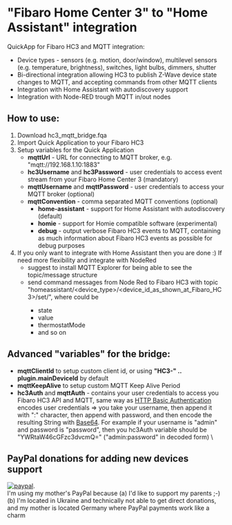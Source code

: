 # "Fibaro Home Center 3" to "Home Assistant" integration
QuickApp for Fibaro HC3 and MQTT integration:
   * Device types - sensors (e.g. motion, door/window), multilevel sensors (e.g. temperature, brightness), switches, light bulbs, dimmers, shutter
   * Bi-directional integration allowing HC3 to publish Z-Wave device state changes to MQTT, and accepting commands from other MQTT clients
   * Integration with Home Assistant with autodiscovery support
   * Integration with Node-RED trough MQTT in/out nodes

## How to use:
1. Download hc3_mqtt_bridge.fqa
2. Import Quick Application to your Fibaro HC3
3. Setup variables for the Quick Application
   * **mqttUrl** - URL for connecting to MQTT broker, e.g. "mqtt://192.168.1.10:1883"
   * **hc3Username** and **hc3Password** - user credentials to access event stream from your Fibaro Home Center 3 (mandatory)
   * **mqttUsername** and **mqttPassword** - user credentials to access your MQTT broker (optional)
   * **mqttConvention** - comma separated MQTT conventions (optional)
     * **home-assistant** - support for Home Assistant with autodiscovery (default)
     * **homie** - support for Homie compatible software (experimental)
     * **debug** - output verbose Fibaro HC3 events to MQTT, containing as much information about Fibaro HC3 events as possible for debug purposes
4. If you only want to integrate with Home Assistant then you are done :) If need more flexibility and integrate with NodeRed
   * suggest to install MQTT Explorer for being able to see the topic/message structure
   * send command messages from Node Red to Fibaro HC3 with topic "homeassistant/<device_type>/<device_id_as_shown_at_Fibaro_HC3>/set/<property>", where <property> could be
      * state
      * value 
      * thermostatMode
      * and so on

## Advanced "variables" for the bridge:
   * **mqttClientId** to setup custom client id, or using **"HC3-" .. plugin.mainDeviceId** by default
   * **mqttKeepAlive** to setup custom MQTT Keep Alive Period
   * **hc3Auth** and **mqttAuth** - contains your user credentials to access you Fibaro HC3 API and MQTT, same way as [HTTP Basic Authentication](https://en.wikipedia.org/wiki/Basic_access_authentication) encodes user credentials => you take your username, then append it with ":" character, then append with password, and then encode the resulting String with [Base64](https://www.base64encode.org/). For example if your username is "admin" and password is "password", then you hc3Auth variable should be "YWRtaW46cGFzc3dvcmQ=" ("admin:password" in decoded form)
\
## PayPal donations for adding new devices support
[![paypal](https://www.paypalobjects.com/en_US/i/btn/btn_donateCC_LG.gif)](https://www.paypal.com/donate?hosted_button_id=7FXBMQKCWESLN).
\
I'm using my mother's PayPal because (a) I'd like to support my parents ;-) (b) I'm located in Ukraine and technically not able to get direct donations, and my mother is located Germany where PayPal payments work like a charm
